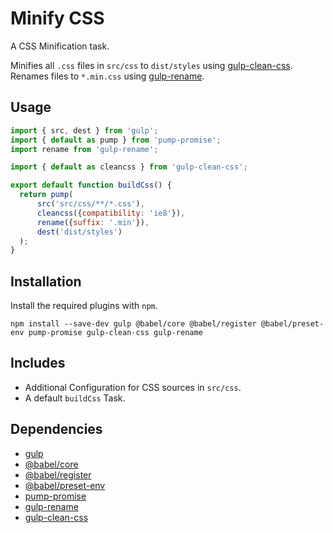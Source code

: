 Minify CSS
================================================================================

A CSS Minification task.

Minifies all `.css` files in `src/css` to `dist/styles` using [gulp-clean-css](https://www.npmjs.com/package/gulp-clean-css).
Renames files to `*.min.css` using [gulp-rename](https://www.npmjs.com/package/gulp-rename).

Usage
--------------------------------------------------------------------------------

```javascript
import { src, dest } from 'gulp';
import { default as pump } from 'pump-promise';
import rename from 'gulp-rename';

import { default as cleancss } from 'gulp-clean-css';

export default function buildCss() {
  return pump(
      src('src/css/**/*.css'),
      cleancss({compatibility: 'ie8'}),
      rename({suffix: '.min'}),
      dest('dist/styles')
  );
}
```

Installation
--------------------------------------------------------------------------------

Install the required plugins with `npm`.

`npm install --save-dev gulp @babel/core @babel/register @babel/preset-env pump-promise gulp-clean-css gulp-rename`

Includes
--------------------------------------------------------------------------------

- Additional Configuration for CSS sources in `src/css`.
- A default `buildCss` Task.

Dependencies
--------------------------------------------------------------------------------

- [gulp](https://www.npmjs.com/package/gulp/)
- [@babel/core](https://www.npmjs.com/package/@babel/core/)
- [@babel/register](https://www.npmjs.com/package/@babel/register/)
- [@babel/preset-env](https://www.npmjs.com/package/@babel/preset-env/)
- [pump-promise](https://www.npmjs.com/package/pump-promise)
- [gulp-rename](https://www.npmjs.com/package/gulp-rename)
- [gulp-clean-css](https://www.npmjs.com/package/gulp-clean-css)
